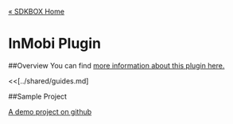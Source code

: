 [&#171; SDKBOX Home](http://sdkbox.com)

<h1>InMobi Plugin</h1>

##Overview
You can find [more information about this plugin here.](http://www.cocos2d-x.org/sdkbox/inmobi)


<<[../shared/guides.md]


##Sample Project

[A demo project on github](https://github.com/sdkbox/sdkbox-sample-inmobi)
